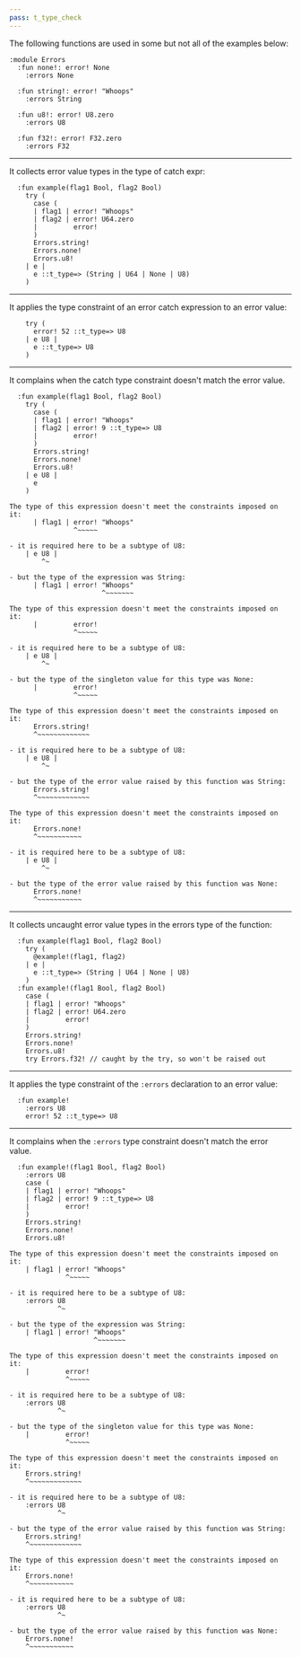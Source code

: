 ```yaml
---
pass: t_type_check
---
```


The following functions are used in some but not all of the examples below:
```savi
:module Errors
  :fun none!: error! None
    :errors None

  :fun string!: error! "Whoops"
    :errors String

  :fun u8!: error! U8.zero
    :errors U8

  :fun f32!: error! F32.zero
    :errors F32
```

---

It collects error value types in the type of catch expr:

```savi
  :fun example(flag1 Bool, flag2 Bool)
    try (
      case (
      | flag1 | error! "Whoops"
      | flag2 | error! U64.zero
      |         error!
      )
      Errors.string!
      Errors.none!
      Errors.u8!
    | e |
      e ::t_type=> (String | U64 | None | U8)
    )
```

---

It applies the type constraint of an error catch expression to an error value:

```savi
    try (
      error! 52 ::t_type=> U8
    | e U8 |
      e ::t_type=> U8
    )
```

---

It complains when the catch type constraint doesn't match the error value.

```savi
  :fun example(flag1 Bool, flag2 Bool)
    try (
      case (
      | flag1 | error! "Whoops"
      | flag2 | error! 9 ::t_type=> U8
      |         error!
      )
      Errors.string!
      Errors.none!
      Errors.u8!
    | e U8 |
      e
    )
```
```error
The type of this expression doesn't meet the constraints imposed on it:
      | flag1 | error! "Whoops"
                ^~~~~~

- it is required here to be a subtype of U8:
    | e U8 |
        ^~

- but the type of the expression was String:
      | flag1 | error! "Whoops"
                       ^~~~~~~~
```
```error
The type of this expression doesn't meet the constraints imposed on it:
      |         error!
                ^~~~~~

- it is required here to be a subtype of U8:
    | e U8 |
        ^~

- but the type of the singleton value for this type was None:
      |         error!
                ^~~~~~
```
```error
The type of this expression doesn't meet the constraints imposed on it:
      Errors.string!
      ^~~~~~~~~~~~~~

- it is required here to be a subtype of U8:
    | e U8 |
        ^~

- but the type of the error value raised by this function was String:
      Errors.string!
      ^~~~~~~~~~~~~~
```
```error
The type of this expression doesn't meet the constraints imposed on it:
      Errors.none!
      ^~~~~~~~~~~~

- it is required here to be a subtype of U8:
    | e U8 |
        ^~

- but the type of the error value raised by this function was None:
      Errors.none!
      ^~~~~~~~~~~~
```

---

It collects uncaught error value types in the errors type of the function:

```savi
  :fun example(flag1 Bool, flag2 Bool)
    try (
      @example!(flag1, flag2)
    | e |
      e ::t_type=> (String | U64 | None | U8)
    )
  :fun example!(flag1 Bool, flag2 Bool)
    case (
    | flag1 | error! "Whoops"
    | flag2 | error! U64.zero
    |         error!
    )
    Errors.string!
    Errors.none!
    Errors.u8!
    try Errors.f32! // caught by the try, so won't be raised out
```

---

It applies the type constraint of the `:errors` declaration to an error value:

```savi
  :fun example!
    :errors U8
    error! 52 ::t_type=> U8
```

---

It complains when the `:errors` type constraint doesn't match the error value.

```savi
  :fun example!(flag1 Bool, flag2 Bool)
    :errors U8
    case (
    | flag1 | error! "Whoops"
    | flag2 | error! 9 ::t_type=> U8
    |         error!
    )
    Errors.string!
    Errors.none!
    Errors.u8!
```
```error
The type of this expression doesn't meet the constraints imposed on it:
    | flag1 | error! "Whoops"
              ^~~~~~

- it is required here to be a subtype of U8:
    :errors U8
            ^~

- but the type of the expression was String:
    | flag1 | error! "Whoops"
                     ^~~~~~~~
```
```error
The type of this expression doesn't meet the constraints imposed on it:
    |         error!
              ^~~~~~

- it is required here to be a subtype of U8:
    :errors U8
            ^~

- but the type of the singleton value for this type was None:
    |         error!
              ^~~~~~
```
```error
The type of this expression doesn't meet the constraints imposed on it:
    Errors.string!
    ^~~~~~~~~~~~~~

- it is required here to be a subtype of U8:
    :errors U8
            ^~

- but the type of the error value raised by this function was String:
    Errors.string!
    ^~~~~~~~~~~~~~
```
```error
The type of this expression doesn't meet the constraints imposed on it:
    Errors.none!
    ^~~~~~~~~~~~

- it is required here to be a subtype of U8:
    :errors U8
            ^~

- but the type of the error value raised by this function was None:
    Errors.none!
    ^~~~~~~~~~~~
```
